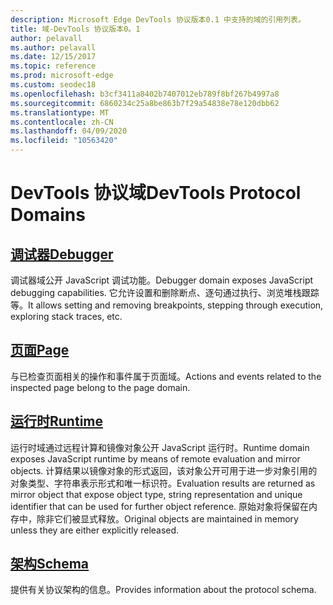 ```yaml
---
description: Microsoft Edge DevTools 协议版本0.1 中支持的域的引用列表。
title: 域-DevTools 协议版本0。1
author: pelavall
ms.author: pelavall
ms.date: 12/15/2017
ms.topic: reference
ms.prod: microsoft-edge
ms.custom: seodec18
ms.openlocfilehash: b3cf3411a8402b7407012eb789f8bf267b4997a8
ms.sourcegitcommit: 6860234c25a8be863b7f29a54838e78e120dbb62
ms.translationtype: MT
ms.contentlocale: zh-CN
ms.lasthandoff: 04/09/2020
ms.locfileid: "10563420"
---
```

# <span data-ttu-id="9c7d6-103">DevTools 协议域</span><span class="sxs-lookup"><span data-stu-id="9c7d6-103">DevTools Protocol Domains</span></span>
## [<span data-ttu-id="9c7d6-104">调试器</span><span class="sxs-lookup"><span data-stu-id="9c7d6-104">Debugger</span></span>](debugger.md)
<span data-ttu-id="9c7d6-105">调试器域公开 JavaScript 调试功能。</span><span class="sxs-lookup"><span data-stu-id="9c7d6-105">Debugger domain exposes JavaScript debugging capabilities.</span></span> <span data-ttu-id="9c7d6-106">它允许设置和删除断点、逐句通过执行、浏览堆栈跟踪等。</span><span class="sxs-lookup"><span data-stu-id="9c7d6-106">It allows setting and removing breakpoints, stepping through execution, exploring stack traces, etc.</span></span>
## [<span data-ttu-id="9c7d6-107">页面</span><span class="sxs-lookup"><span data-stu-id="9c7d6-107">Page</span></span>](page.md)
<span data-ttu-id="9c7d6-108">与已检查页面相关的操作和事件属于页面域。</span><span class="sxs-lookup"><span data-stu-id="9c7d6-108">Actions and events related to the inspected page belong to the page domain.</span></span>
## [<span data-ttu-id="9c7d6-109">运行时</span><span class="sxs-lookup"><span data-stu-id="9c7d6-109">Runtime</span></span>](runtime.md)
<span data-ttu-id="9c7d6-110">运行时域通过远程计算和镜像对象公开 JavaScript 运行时。</span><span class="sxs-lookup"><span data-stu-id="9c7d6-110">Runtime domain exposes JavaScript runtime by means of remote evaluation and mirror objects.</span></span> <span data-ttu-id="9c7d6-111">计算结果以镜像对象的形式返回，该对象公开可用于进一步对象引用的对象类型、字符串表示形式和唯一标识符。</span><span class="sxs-lookup"><span data-stu-id="9c7d6-111">Evaluation results are returned as mirror object that expose object type, string representation and unique identifier that can be used for further object reference.</span></span> <span data-ttu-id="9c7d6-112">原始对象将保留在内存中，除非它们被显式释放。</span><span class="sxs-lookup"><span data-stu-id="9c7d6-112">Original objects are maintained in memory unless they are either explicitly released.</span></span>
## [<span data-ttu-id="9c7d6-113">架构</span><span class="sxs-lookup"><span data-stu-id="9c7d6-113">Schema</span></span>](schema.md)
<span data-ttu-id="9c7d6-114">提供有关协议架构的信息。</span><span class="sxs-lookup"><span data-stu-id="9c7d6-114">Provides information about the protocol schema.</span></span>